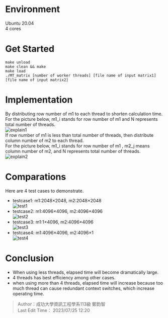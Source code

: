 # Environment
Ubuntu 20.04  
4 cores
# Get Started
`make unload`  
`make clean && make`  
`make load`  
`./MT_matrix [number of worker threads] [file name of input matrix1] [file name of input matrix2]`  

# Implementation
By distributing row number of m1 to each thread to shorten calculation time.  
For the picture below, m1_i stands for row number of m1 and N represents total number of threads.  
![explain1](https://github.com/disneyyy/NCKUCSIE-OS-2022/blob/main/hw2-multi-thread/pic/explain1.jpg)  
If row number of m1 is less than total number of threads, then distribute column number of m2 to each thread.  
For the picture below, m1_i stands for row number of m1 , m2_j means column number of m2, and N represents total number of threads.  
![explain2](https://github.com/disneyyy/NCKUCSIE-OS-2022/blob/main/hw2-multi-thread/pic/explain2.jpg)  
# Comparations
Here are 4 test cases to demonstrate.  
* testcase1: m1:2048×2048, m2:2048×2048  
![test1](https://github.com/disneyyy/NCKUCSIE-OS-2022/blob/main/hw2-multi-thread/pic/t1.jpg)  
* testcase2: m1:4096×4096, m2:4096×4096  
![test2](https://github.com/disneyyy/NCKUCSIE-OS-2022/blob/main/hw2-multi-thread/pic/t2.jpg)
* testcase3: m1:1×4096, m2:4096×4096  
![test3](https://github.com/disneyyy/NCKUCSIE-OS-2022/blob/main/hw2-multi-thread/pic/t3.jpg)
* testcase4: m1:4096×4096, m2:4096×1  
![test4](https://github.com/disneyyy/NCKUCSIE-OS-2022/blob/main/hw2-multi-thread/pic/t4.jpg)  
# Conclusion
* When using less threads, elapsed time will become dramatically large.
* 4 threads has best efficiency among other cases.
* when using more than 4 threads, elapsed time will increase because too much thread can cause redundant context switches, which increase operating time.
> Author：成功大學資訊工程學系113級 鄭鈞智  
> Last Edit Time： 2023/07/25 12:20
